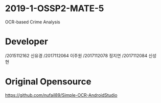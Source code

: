 # 2019-1-OSSP2-MATE-5

OCR-based Crime Analysis

# Developer

/2015112162   신유경
/2017112064   이주원
/2017112078   정지연
/2017112084   신성현

# Original Opensource

https://github.com/nufail89/Simple-OCR-AndroidStudio
